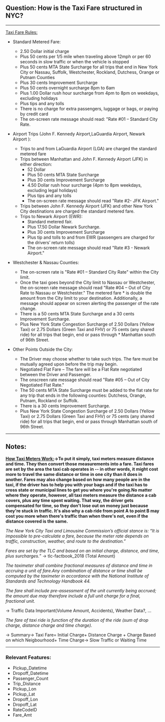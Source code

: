 ## Question: How is the Taxi Fare structured in NYC?
***

[Taxi Fare Rules:](https://www1.nyc.gov/site/tlc/passengers/taxi-fare.page)

* Standard Metered Fare:
    * 2.50 Dollar initial charge
    * Plus 50 cents per 1/5 mile when traveling above 12mph or per 60 seconds in slow traffic or when the vehicle is stopped
    * Plus 50 cents MTA State Surcharge for all trips that end in New York City or Nassau, Suffolk, Westchester, Rockland, Dutchess, Orange or Putnam             Counties
    * Plus 30 cents Improvement Surcharge
    * Plus 50 cents overnight surcharge 8pm to 6am
    * Plus 1.00 Dollar rush hour surcharge from 4pm to 8pm on weekdays, excluding holidays
    * Plus tips and any tolls
    * There is no charge for extra passengers, luggage or bags, or paying by credit card
    * The on-screen rate message should read: "Rate #01 – Standard City Rate.
    
    
* Airport Trips (John F. Kennedy Airport,LaGuardia Airport, Newark Airport ):
    * Trips to and from LaGuardia Airport (LGA) are charged the standard metered fare
    * Trips between Manhattan and John F. Kennedy Airport (JFK) in either direction:
        * 52 Dollar
        * Plus 50 cents MTA State Surcharge
        * Plus 30 cents Improvement Surcharge
        * 4.50 Dollar rush hour surcharge (4pm to 8pm weekdays, excluding legal holidays)
        * Plus tips and any tolls
        * The on-screen rate message should read "Rate #2- JFK Airport."
    * Trips between John F. Kennedy Airport (JFK) and other New York City destinations are charged the standard metered fare.
    * Trips to Newark Airport (EWR):
        * Standard metered fair.
        * Plus 17.50 Dollar Newark Surcharge.
        * Plus 30 cents Improvement Surcharge
        * Plus tip and tolls to and from EWR (passengers are charged for the drivers’ return tolls)
        * The on-screen rate message should read "Rate #3 - Newark Airport."
        
* Westchester & Nassau Counties:
    * The on-screen rate is "Rate #01 – Standard City Rate" within the City limit.
    * Once the taxi goes beyond the City limit to Nassau or Westchester, the on-screen rate message should read "Rate #04 – Out of City Rate to Nassau or Westchester." The metered fare     * is double the amount from the City limit to your destination.  Additionally, a message should appear on screen alerting the passenger of the rate change.
    * There is a 50 cents MTA State Surcharge and a 30 cents Improvement Surcharge.
    * Plus New York State Congestion Surcharge of 2.50 Dollars (Yellow Taxi) or 2.75 Dollars (Green Taxi and FHV) or 75 cents (any shared ride) for all trips that begin, end or pass through             * Manhattan south of 96th Street.
    
* Other Points Outside the City:
    * The Driver may choose whether to take such trips. The fare must be mutually agreed upon before the trip may begin.
    * Negotiated Flat Fare – The fare will be a Flat Rate negotiated between the Driver and Passenger.
    * The onscreen rate message should read "Rate #05 – Out of City Negotiated Flat Rate."
    * The 50 cents MTA State Surcharge must be added to the flat rate for any trip that ends in the following counties: Dutchess, Orange, Putnam, Rockland or Suffolk.
    * There is a 30 cents Improvement Surcharge.
    * Plus New York State Congestion Surcharge of 2.50 Dollars (Yellow Taxi) or 2.75 Dollars (Green Taxi and FHV) or 75 cents (any shared ride) for all trips that begin, end or pass through          Manhattan south of 96th Street.
***

## Notes:
        
**[How Taxi Meters Work:](https://auto.howstuffworks.com/taxi-meter.htm)->To put it simply, taxi meters measure distance and time. They then convert those measurements into a fare. Taxi fares are set by the area the taxi cab operates in -- in other words, it might cost more to travel the same distance or time in one city than it does in another. Fares may also change based on how many people are in the taxi, if the driver has to help you with your bags and if the taxi has to cross state or municipal lines to get you where you're going.No matter where they operate, however, all taxi meters measure the distance a cab covers, plus any time spent waiting. That way, the driver gets compensated for time, so they don't lose out on money just because they're stuck in traffic. It's also why a cab ride from point A to point B may cost you more when there's traffic than when there's not, even if the distance covered is the same.**

*The New York City Taxi and Limousine Commission’s official stance is: “It is impossible to pre-calculate a fare, because the meter rate depends on traffic, construction, weather, and route to the destination.”*

*Fares are set by the TLC and based on an initial charge, distance, and time, plus surcharges.”* 
-> tlc-factbook_2018 (Total Amount)

*The taximeter shall combine fractional measures of distance and time in accruing a unit of fare.Any combination of distance or time shall be computed by the taximeter in accordance with the National Institute of Standards and Technology Handbook 44.*

*The fare shall include pre-assessment of the unit currently being accrued; the amount due may therefore include a full unit charge for a final, fractional unit.*

-> Traffic Data Important(Volume Amount, Accidents), Weather Data?, ...

        
*The fare of taxi ride is function of the duration of the ride (sum of drop charge, distance charge and time charge).*

-> Summary-> Taxi Fare= Initial Charge+ Distance Charge + Charge Based on which Neigbourhood+ Time Charge-> Slow Traffic or Waiting Time
***

        
### Relevant Features:
* Pickup_Datetime
* Dropoff_Datetime
* Passenger_Count
* Trip_Distance
* Pickup_Lon
* Pickup_Lat
* Dropoff_Lon
* Dropoff_Lat
* RateCodeID
* Fare_Amt